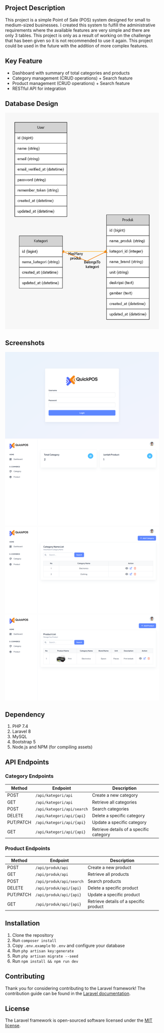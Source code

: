 ## Project Description

This project is a simple Point of Sale (POS) system designed for small to medium-sized businesses. I created this system to fulfill the administrative requirements where the available features are very simple and there are only 3 tables. This project is only as a result of working on the challenge that has been given so it is not recommended to use it again. This project could be used in the future with the addition of more complex features.

## Key Feature
- Dashboard with summary of total categories and products
- Category management (CRUD operations) + Search feature
- Product management (CRUD operations) + Search feature
- RESTful API for integration

## Database Design
<img src="Graphviz/graph.png" alt="Database Design">

## Screenshots
<img src="Graphviz/Screenshot-apk/login.png" alt="Dashboard">
<img src="Graphviz/Screenshot-apk/dashboard.png" alt="Dashboard">
<img src="Graphviz/Screenshot-apk/category.png" alt="Category">
<img src="Graphviz/Screenshot-apk/product.png" alt="Product">

## Dependency
1. PHP 7.4
2. Laravel 8
3. MySQL
4. Bootstrap 5
5. Node.js and NPM (for compiling assets)

## API Endpoints
### Category Endpoints

| Method      | Endpoint                   | Description                               |
|-------------|----------------------------|-------------------------------------------|
| POST        | `/api/kategori/api`        | Create a new category                     |
| GET         | `/api/kategori/api`        | Retrieve all categories                   |
| POST        | `/api/kategori/api/search` | Search categories                         |
| DELETE      | `/api/kategori/api/{api}`  | Delete a specific category                |
| PUT/PATCH   | `/api/kategori/api/{api}`  | Update a specific category                |
| GET         | `/api/kategori/api/{api}`  | Retrieve details of a specific category   |

### Product Endpoints

| Method      | Endpoint                  | Description                              |
|-------------|---------------------------|------------------------------------------|
| POST        | `/api/produk/api`         | Create a new product                     |
| GET         | `/api/produk/api`         | Retrieve all products                    |
| POST        | `/api/produk/api/search`  | Search products                          |
| DELETE      | `/api/produk/api/{api}`   | Delete a specific product                |
| PUT/PATCH   | `/api/produk/api/{api}`   | Update a specific product                |
| GET         | `/api/produk/api/{api}`   | Retrieve details of a specific product   |


## Installation

1. Clone the repository
2. Run `composer install`
3. Copy `.env.example` to `.env` and configure your database
4. Run `php artisan key:generate`
5. Run `php artisan migrate --seed`
6. Run `npm install && npm run dev`


## Contributing

Thank you for considering contributing to the Laravel framework! The contribution guide can be found in the [Laravel documentation](https://laravel.com/docs/contributions).

## License

The Laravel framework is open-sourced software licensed under the [MIT license](https://opensource.org/licenses/MIT).
